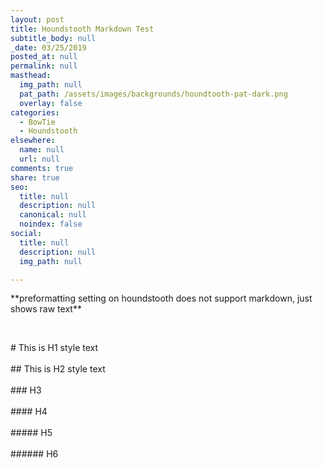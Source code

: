 ```yaml
---
layout: post
title: Houndstooth Markdown Test
subtitle_body: null
_date: 03/25/2019
posted_at: null
permalink: null
masthead:
  img_path: null
  pat_path: /assets/images/backgrounds/houndtooth-pat-dark.png
  overlay: false
categories:
  - BowTie
  - Houndstooth
elsewhere:
  name: null
  url: null
comments: true
share: true
seo:
  title: null
  description: null
  canonical: null
  noindex: false
social:
  title: null
  description: null
  img_path: null

---
```

<p>**preformatting setting on houndstooth does not support markdown, just shows raw text**</p>
<p>&nbsp;</p>
<p># This is H1 style text<br /><br />## This is H2 style text<br /><br />### H3<br /><br />#### H4<br /><br />##### H5<br /><br />###### H6<br /><br /></p>
